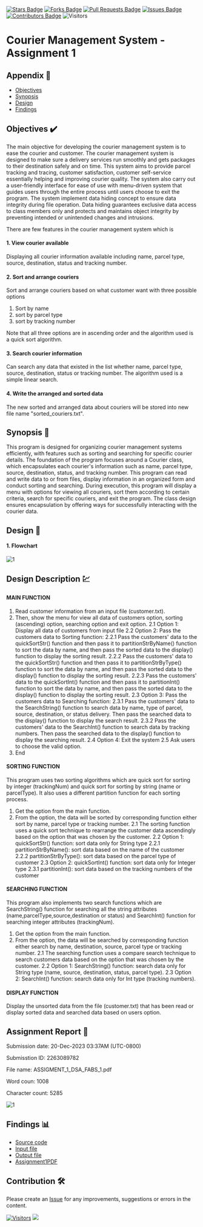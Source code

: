 [![Stars Badge](https://img.shields.io/github/stars/jjn7702/SECJ2013-DSA)](https://github.com/jjn7702/SECJ2013-DSA/Submission/Sample/stargazers)
[![Forks Badge](https://img.shields.io/github/forks/jjn7702/SECJ2013-DSA)](https://github.com/jjn7702/SECJ2013-DSA/Submission/Sample/network/members)
[![Pull Requests Badge](https://img.shields.io/github/issues-pr/jjn7702/SECJ2013-DSA)](https://github.com/jjn7702/SECJ2013-DSA/Submission/Sample/pulls)
[![Issues Badge](https://img.shields.io/github/issues/jjn7702/SECJ2013-DSA)](https://github.com/jjn7702/SECJ2013-DSA/Submission/Sample/issues)
[![Contributors Badge](https://img.shields.io/github/contributors/jjn7702/SECJ2013-DSA?color=2b9348)](https://github.com/jjn7702/SECJ2013-DSA/Submission/Sample/graphs/contributors)
![Visitors](https://api.visitorbadge.io/api/visitors?path=https%3A%2F%2Fgithub.com%2Fjjn7702%2FSECJ2013-DSA%2FSubmission%2FSample&labelColor=%23d9e3f0&countColor=%23697689&style=flat)

# Courier Management System - Assignment 1

## Appendix :red_circle:

- [Objectives](#Objectives)
- [Synopsis](#synopsis)
- [Design](#design)
- [Findings](#findings)

## Objectives <a name="objectives"></a> :heavy_check_mark:

The main objective for developing the courier management system is to ease the courier and customer. The courier management system is designed to make sure a delivery services run smoothly and gets packages to their destination safely and on time. This system aims to provide parcel tracking and tracing, customer satisfaction, customer self-service essentially helping and improving courier quality. The system also carry out a user-friendly interface for ease of use with menu-driven system that guides users through the entire process until users choose to exit the program. The system implement data hiding concept to ensure data integrity during file operation. Data hiding guarantees exclusive data access to class members only and protects and maintains object integrity by preventing intended or unintended changes and intrusions.

There are few features in the courier management system which is 

#### 1. View courier available
Displaying all courier information available including name, parcel type, source, destination, status and tracking number.

#### 2. Sort and arrange couriers 
Sort and arrange couriers based on what customer want with three possible options

1. Sort by name
2. sort by parcel type
3. sort by tracking number
   
Note that all three options are in ascending order and the algorithm used is a quick sort algorithm.

#### 3. Search courier information

Can search any data that existed in the list whether name, parcel type, source, destination, status or tracking number. The algorithm used is a simple linear search.

#### 4. Write the arranged and sorted data

The new sorted and arranged data about couriers will be stored into new file name "sorted_couriers.txt".


## Synopsis <a name="synopsis"></a> 📝

This program is designed for organizing courier management systems efficiently, with features such as sorting and searching for specific courier details. The foundation of the program focuses around a Courier class, which encapsulates each courier's information such as name, parcel type, source, destination, status, and tracking number. This program can read and write data to or from files, display information in an organized form and conduct sorting and searching.
During execution, this program will display a menu with options for viewing all couriers, sort them according to certain criteria, search for specific couriers, and exit the program. The class design ensures encapsulation by offering ways for successfully interacting with the courier data.


## Design <a name="design"></a> 🎨

#### 1. Flowchart

![1](https://github.com/jjn7702/SECJ2013-DSA/blob/b61a33a43887545caac58fe75a6d83fb567522e5/Submission/sec04/FABS/Ass1/Images/flowchart.jpg)

## Design Description 💹

#### MAIN FUNCTION

1. Read customer information from an input file (customer.txt).
2. Then, show the menu for view all data of customers option, sorting (ascending) option, searching option and exit option.
   2.1 Option 1: Display all data of customers from input file
   2.2 Option 2: Pass the customers data to Sorting function:
   	2.2.1 Pass the customers' data to the quickSortStr() function and then pass it to partitionStrByName() function to
   	sort the data by name, and then pass the sorted data to the display() function to display the sorting result.
   	2.2.2 Pass the customers' data to the quickSortStr() function and then pass it to partitionStrByType() function to
   	sort the data by name, and then pass the sorted data to the display() function to display the sorting result.
   	2.2.3 Pass the customers' data to the quickSortInt() function and then pass it to partitionInt() function to sort
   	the data by name, and then pass the sorted data to the display() function to display the sorting result.
   2.3 Option 3: Pass the customers data to Searching function:
   	2.3.1 Pass the customers' data to the SearchString() function to search data by name, type of parcel, source, 		destination, or status delivery. Then pass the searched data to the display() function to display the search result.
   	2.3.2 Pass the customers' data to the SearchInt() function to search data by tracking numbers. Then pass the
   	searched data to the display() function to display the searching result.
2.4 Option 4: Exit the system
2.5 Ask users to choose the valid option.
4. End


#### SORTING FUNCTION

This program uses two sorting algorithms which are quick sort for sorting by integer (trackingNum) and quick sort for sorting by string (name or parcelType). It also uses a different partition function for each sorting process.
	
1. Get the option from the main function.
2. From the option, the data will be sorted by corresponding function either sort by name, parcel type or tracking number.
   	2.1 The sorting function uses a quick sort technique to rearrange the customer data ascendingly based on the option 	that was chosen by the customer.
	2.2 Option 1: quickSortStr() function: sort data only for String type
			2.2.1 partitionStrByName(): sort data based on the name of the customer
			2.2.2 partitionStrByType(): sort data based on the parcel type of customer
	2.3 Option 2: quickSortInt() function: sort data only for Integer type
			2.3.1 partitionInt(): sort data based on the tracking numbers of the customer


#### SEARCHING FUNCTION

This program also implements two search functions which are SearchString() function for searching all the string attributes (name,parcelType,source,destination or status) and SearchInt() function for searching integer attributes (trackingNum).

1. Get the option from the main function.
2. From the option, the data will be searched by corresponding function either search by name, destination, source, parcel type or tracking number.
   	2.1 The searching function uses a compare search technique to search customers data based on the option that was 	chosen 	by the customer.
   	2.2 Option 1: SearchString() function: search data only for String type (name, source, destination, status, parcel 	type).
   	2.3 Option 2: SearchInt() function: search data only for Int type (tracking numbers).

#### DISPLAY FUNCTION

Display the unsorted data from the file (customer.txt) that has been read or display sorted data and searched data based on users option.

## Assignment Report <a name="report"></a> 🔔

Submission date: 20-Dec-2023 03:37AM (UTC-0800)

Submisstion ID: 2263089782

File name: ASSIGMENT_1_DSA_FABS_1.pdf

Word coun: 1008

Character count: 5285

![1](https://github.com/jjn7702/SECJ2013-DSA/blob/b61a33a43887545caac58fe75a6d83fb567522e5/Submission/sec04/FABS/Ass1/Images/AssignmentReport.jpg)


## Findings <a name="findings"></a>📊

- [Source code](https://github.com/jjn7702/SECJ2013-DSA/blob/main/Submission/sec04/FABS/Ass1/ASS1.cpp)
- [Input file](https://github.com/jjn7702/SECJ2013-DSA/blob/main/Submission/sec04/FABS/Ass1/customer.txt)
- [Output file](https://github.com/jjn7702/SECJ2013-DSA/blob/main/Submission/sec04/FABS/Ass1/sorted_couriers.txt)
- [Assignment1PDF](https://github.com/jjn7702/SECJ2013-DSA/blob/main/Submission/sec04/FABS/Ass1/ASSIGNMENT%201%20DSA%20(FABS).pdf)

## Contribution 🛠️
Please create an [Issue](https://github.com/jjn7702/SECJ2013-DSA/Submission/Sample/issues) for any improvements, suggestions or errors in the content.

[![Visitors](https://api.visitorbadge.io/api/visitors?path=https%3A%2F%2Fgithub.com%2Fjjn7702&labelColor=%23697689&countColor=%23555555&style=plastic)](https://visitorbadge.io/status?path=https%3A%2F%2Fgithub.com%2Fjjn7702)
![](https://hit.yhype.me/github/profile?user_id=81284918)

